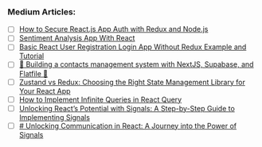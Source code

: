 ### Medium Articles:

- [ ] [How to Secure React.js App Auth with Redux and Node.js](https://dev.to/idurar/how-to-secure-reactjs-app-auth-with-redux-and-nodejs-4ma3)
- [ ] [Sentiment Analysis App With React](https://dev.to/anuradha9712/sentiment-analysis-app-with-react-943)
- [ ] [Basic React User Registration Login App Without Redux Example and Tutorial](https://dev.to/pankajkumar/basic-react-user-registration-login-app-without-redux-example-and-tutorial-1idb)
- [ ] [🚀 Building a contacts management system with NextJS, Supabase, and Flatfile 🥂](https://dev.to/github20k/building-a-contacts-management-system-with-nextjs-supabase-and-flatfile-5dk6)
- [ ] [Zustand vs Redux: Choosing the Right State Management Library for Your React App](https://dev.to/idurar/zustand-vs-redux-choosing-the-right-state-management-library-for-your-react-app-2255)
- [ ] [How to Implement Infinite Queries in React Query](https://dev.to/dravidjones28/how-to-implement-infinite-queries-in-react-query-22e6)
- [ ] [Unlocking React’s Potential with Signals: A Step-by-Step Guide to Implementing Signals](https://medium.com/@furkankaynak.74/unlocking-reacts-potential-with-signals-a-step-by-step-guide-to-implementing-signals-1aa7c4b45553)
- [ ] [# Unlocking Communication in React: A Journey into the Power of Signals](https://medium.com/comsystoreply/unlocking-communication-in-react-a-journey-into-the-power-of-signals-f013d3a1ad7d)
